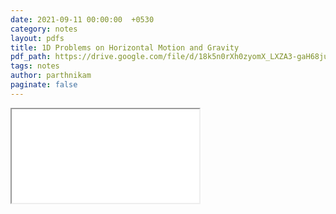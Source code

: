 ```yaml
---
date: 2021-09-11 00:00:00  +0530
category: notes
layout: pdfs
title: 1D Problems on Horizontal Motion and Gravity
pdf_path: https://drive.google.com/file/d/18k5n0rXh0zyomX_LXZA3-gaH68juM_2t/preview?usp=sharing
tags: notes
author: parthnikam
paginate: false
---
```


<iframe class="embed-pdf" src="{{ page.pdf_path }}#toolbar=0" seamless="seamless" scrolling="no" style="overflow:hidden"></iframe>
